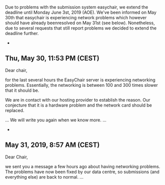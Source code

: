 Due to problems with the submission system easychair, we extend the deadline until Monday June 3st, 2019 (AOE).
We've been informed on May 30th that easychair is experiencing network problems which however should have already beenresolved on May 31st (see below).
Nonetheless, due to several requests that still report problems we decided to extend the deadline further.

-
Thu, May 30, 11:53 PM (CEST)
-

Dear chair,

for the last several hours the EasyChair server is experiencing
networking problems. Essentially, the networking is between 100
and 300 times slower that it should be.

We are in contact with our hosting provider to establish the reason.
Our conjecture that it is a hardware problem and the network card
should be replaced.

...
We will write you again when we know more.
...

-
May 31, 2019, 8:57 AM (CEST)
-

Dear Chair,

we sent you a message a few hours ago about having networking problems.
The problems have now been fixed by our data centre, so submissions (and
everything else) are back to normal.
...
